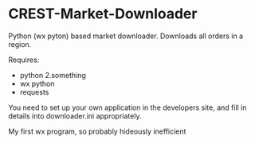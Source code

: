 # CREST-Market-Downloader
Python (wx pyton) based market downloader. Downloads all orders in a region.


Requires:
* python 2.something
* wx python
* requests

You need to set up your own application in the developers site, and fill in details into downloader.ini appropriately.

My first wx program, so probably hideously inefficient

